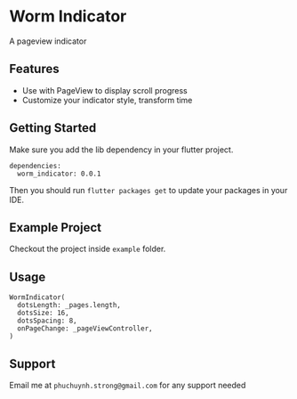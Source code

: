 # Worm Indicator

A pageview indicator

## Features

- Use with PageView to display scroll progress
- Customize your indicator style, transform time

## Getting Started

Make sure you add the lib dependency in your flutter project.

```
dependencies:
  worm_indicator: 0.0.1
```

Then you should run `flutter packages get` to update your packages in your IDE.

## Example Project

Checkout the project inside `example` folder.

## Usage

```
WormIndicator(
  dotsLength: _pages.length,
  dotsSize: 16,
  dotsSpacing: 8,
  onPageChange: _pageViewController,
)
```

## Support

Email me at `phuchuynh.strong@gmail.com` for any support needed
